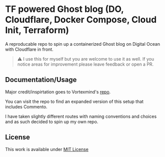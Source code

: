 # TF powered Ghost blog (DO, Cloudflare, Docker Compose, Cloud Init, Terraform)

A reproducable repo to spin up a containerized Ghost blog on Digital Ocean with Cloudflare in front. 

> :warning: I use this for myself but you are welcome to use it as well. If you notice areas for improvement please leave feedback or open a PR.

## Documentation/Usage

Major credit/inspirtation goes to Vortexmind's [repo](https://github.com/Vortexmind/terraforming-ghost). 

You can visit the repo to find an expanded version of this setup that includes Commento.

I have taken slightly different routes with naming conventions and choices and as such decided to spin up my own repo.

## License
This work is available under [MIT License](https://github.com/delag/tf-blog/blob/main/LICENSE)